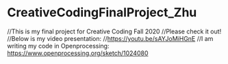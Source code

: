 # CreativeCodingFinalProject_Zhu
//This is my final project for Creative Coding Fall 2020
//Please check it out!
//Below is my video presentation:
//https://youtu.be/sAYJoMiHGnE
//I am writing my code in Openprocessing: https://www.openprocessing.org/sketch/1024080